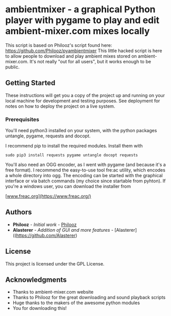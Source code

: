 # ambientmixer - a graphical Python player with pygame to play and edit ambient-mixer.com mixes locally
This script is based on Philooz's script found here: https://github.com/Philooz/pyambientmixer
This little hacked script is here to allow people to download and play ambient mixes stored on ambient-mixer.com. It's not really "out for all users", but it works enough to be public.

## Getting Started
These instructions will get you a copy of the project up and running on your local machine for development and testing purposes. See deployment for notes on how to deploy the project on a live system.

### Prerequisites

You'll need python3 installed on your system, with the python packages untangle, pygame, requests and docopt.

I recommend pip to install the required modules. Install them with

```sudo pip3 install requests pygame untangle docopt requests```

You'll also need an OGG encoder, as I went with pygame (and because it's a free format).
I recommend the easy-to-use tool fre:ac utility, which encodes a whole directory into ogg.
The encoding can be started with the graphical interface or via batch commands (my choice
since startable from pyhton).
If you're a windows user, you can download the installer from

[www.freac.org](https://www.freac.org/)

## Authors

* **Philooz** - *Initial work* - [Philooz](https://github.com/Philooz)
* **Alasterer** - *Addition of GUI and more features* - [Alasterer]((https://github.com/Alasterer)

## License

This project is licensed under the GPL License.

## Acknowledgments

* Thanks to ambient-mixer.com website
* Thanks to Philooz for the great downloading and sound playback scripts
* Huge thanks to the makers of the awesome python modules
* You for downloading this!
